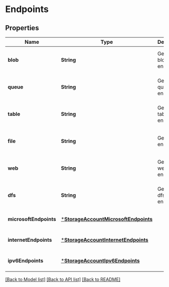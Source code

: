# Endpoints


## Properties
Name | Type | Description | Notes
------------ | ------------- | ------------- | -------------
**blob** | **String** | Gets the blob endpoint. | [optional] [readonly] [default to nothing]
**queue** | **String** | Gets the queue endpoint. | [optional] [readonly] [default to nothing]
**table** | **String** | Gets the table endpoint. | [optional] [readonly] [default to nothing]
**file** | **String** | Gets the file endpoint. | [optional] [readonly] [default to nothing]
**web** | **String** | Gets the web endpoint. | [optional] [readonly] [default to nothing]
**dfs** | **String** | Gets the dfs endpoint. | [optional] [readonly] [default to nothing]
**microsoftEndpoints** | [***StorageAccountMicrosoftEndpoints**](StorageAccountMicrosoftEndpoints.md) |  | [optional] [default to nothing]
**internetEndpoints** | [***StorageAccountInternetEndpoints**](StorageAccountInternetEndpoints.md) |  | [optional] [default to nothing]
**ipv6Endpoints** | [***StorageAccountIpv6Endpoints**](StorageAccountIpv6Endpoints.md) |  | [optional] [default to nothing]


[[Back to Model list]](../README.md#models) [[Back to API list]](../README.md#api-endpoints) [[Back to README]](../README.md)


